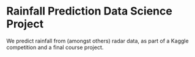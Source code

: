 # Rainfall Prediction Data Science Project
We predict rainfall from (amongst others) radar data, as part of a Kaggle competition and a final course project.

